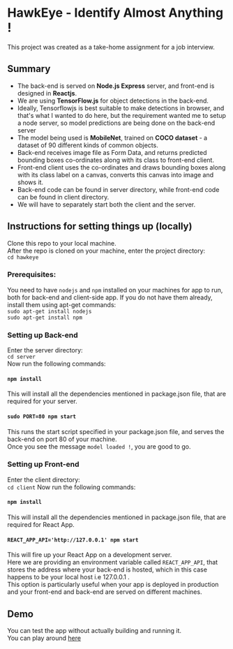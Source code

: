 # HawkEye - Identify Almost Anything !
This project was created as a take-home assignment for a job interview.

## Summary
- The back-end is served on **Node.js Express** server, and front-end is designed in **Reactjs**.
- We are using **TensorFlow.js** for object detections in the back-end.
- Ideally, Tensorflowjs is best suitable to make detections in browser, and that's what I wanted to do here, but the requirement wanted me to setup a node server, so model predictions are being done on the back-end server
- The model being used is **MobileNet**, trained on **COCO dataset** - a dataset of 90 different kinds of common objects.
- Back-end receives image file as Form Data, and returns predicted bounding boxes co-ordinates along with its class to front-end client.
- Front-end client uses the co-ordinates and draws bounding boxes along with its class label on a canvas, converts this canvas into image and shows it.
- Back-end code can be found in server directory, while front-end code can be found in client directory.
- We will have to separately start both the client and the server.

## Instructions for setting things up (locally)

Clone this repo to your local machine.  
After the repo is cloned on your machine, enter the project directory:  
`cd hawkeye`

### Prerequisites:
You need to have `nodejs` and `npm` installed on your machines for app to run, both for back-end and client-side app.
If you do not have them already, install them using apt-get commands:  
`sudo apt-get install nodejs`  
`sudo apt-get install npm`  

### Setting up Back-end

 Enter the server directory:  
`cd server`  
Now run the following commands:
#### `npm install`
This will install all the dependencies mentioned in package.json file, that are required for your server.

#### `sudo PORT=80 npm start`
This runs the start script specified in your package.json file, and serves the back-end on port 80 of your machine.  
Once you see the message `model loaded !`, you are good to go.


### Setting up Front-end

 Enter the client directory:  
`cd client`
Now run the following commands:
#### `npm install`
This will install all the dependencies mentioned in package.json file, that are required for React App.

#### `REACT_APP_API='http://127.0.0.1' npm start`
This will fire up your React App on a development server.  
Here we are providing an environment variable called `REACT_APP_API`, that stores the address where your back-end is hosted, which in this case happens to be your local host i.e 127.0.0.1 .  
This option is particularly useful when your app is deployed in production and your front-end and back-end are served on different machines.  

## Demo
You can test the app without actually building and running it.  
You can play around [here](https://hawkeye.databaaz.me)


